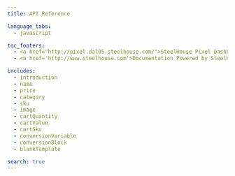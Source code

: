 ```yaml
---
title: API Reference

language_tabs:
  - javascript

toc_footers:
  - <a href="http://pixel.dal05.steelhouse.com/">SteelHouse Pixel Dashboard</a>
  - <a href='http://www.steelhouse.com'>Documentation Powered by SteelHouse</a>

includes:
  - introduction
  - name
  - price
  - category
  - sku
  - image
  - cartQuantity
  - cartValue
  - cartSku
  - conversionVariable
  - conversionBlock
  - blankTemplate

search: true
---
```

